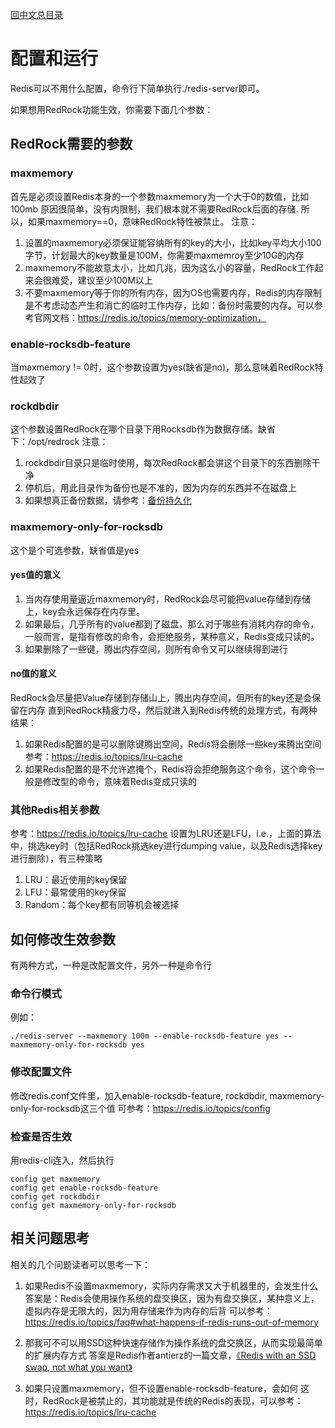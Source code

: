 [回中文总目录](menu_cn.md)

# 配置和运行

Redis可以不用什么配置，命令行下简单执行./redis-server即可。

如果想用RedRock功能生效，你需要下面几个参数：

## RedRock需要的参数
### maxmemory
首先是必须设置Redis本身的一个参数maxmemory为一个大于0的数值，比如100mb 
原因很简单，没有内限制，我们根本就不需要RedRock后面的存储. 
所以，如果maxmemory==0，意味RedRock特性被禁止。 
注意：
1. 设置的maxmemory必须保证能容纳所有的key的大小，比如key平均大小100字节，计划最大的key数量是100M，你需要maxmemroy至少10G的内存
2. maxmemory不能故意太小，比如几兆，因为这么小的容量，RedRock工作起来会很难受，建议至少100M以上
3. 不要maxmemory等于你的所有内存，因为OS也需要内存，Redis的内存限制是不考虑动态产生和消亡的临时工作内存，比如：备份时需要的内存。可以参考官网文档：https://redis.io/topics/memory-optimization，

### enable-rocksdb-feature
当maxmemory != 0时，这个参数设置为yes(缺省是no)，那么意味着RedRock特性起效了

### rockdbdir
这个参数设置RedRock在哪个目录下用Rocksdb作为数据存储。缺省下：/opt/redrock 
注意： 
1. rockdbdir目录只是临时使用，每次RedRock都会讲这个目录下的东西删除干净
2. 停机后，用此目录作为备份也是不准的，因为内存的东西并不在磁盘上
3. 如果想真正备份数据，请参考：[备份持久化](persistence_cn.md)

### maxmemory-only-for-rocksdb
这个是个可选参数，缺省值是yes

#### yes值的意义
1. 当内存使用量逼近maxmemory时，RedRock会尽可能把value存储到存储上，key会永远保存在内存里。 
2. 如果最后，几乎所有的value都到了磁盘，那么对于哪些有消耗内存的命令，一般而言，是指有修改的命令，会拒绝服务，某种意义，Redis变成只读的。
3. 如果删除了一些键，腾出内存空间，则所有命令又可以继续得到进行

#### no值的意义
RedRock会尽量把Value存储到存储山上，腾出内存空间，但所有的key还是会保留在内存 
直到RedRock精疲力尽，然后就进入到Redis传统的处理方式，有两种结果：
1. 如果Redis配置的是可以删除键腾出空间，Redis将会删除一些key来腾出空间 
参考：https://redis.io/topics/lru-cache
2. 如果Redis配置的是不允许遮掩个，Redis将会拒绝服务这个命令，这个命令一般是修改型的命令，意味着Redis变成只读的


### 其他Redis相关参数
参考：https://redis.io/topics/lru-cache 
设置为LRU还是LFU，i.e.，上面的算法中，挑选key时（包括RedRock挑选key进行dumping value，以及Redis选择key进行删除），有三种策略
1. LRU：最近使用的key保留
2. LFU：最常使用的key保留
3. Random：每个key都有同等机会被选择

## 如何修改生效参数

有两种方式，一种是改配置文件，另外一种是命令行

### 命令行模式

例如：
```
./redis-server --maxmemory 100m --enable-rocksdb-feature yes --maxmemory-only-for-rocksdb yes
```
### 修改配置文件

修改redis.conf文件里，加入enable-rocksdb-feature, rockdbdir, maxmemory-only-for-rocksdb这三个值 
可参考：https://redis.io/topics/config

### 检查是否生效

用redis-cli连入，然后执行
```
config get maxmemory
config get enable-rocksdb-feature
config get rockdbdir
config get maxmemory-only-for-rocksdb
```

## 相关问题思考

相关的几个问题读者可以思考一下：
1. 如果Redis不设置maxmemory，实际内存需求又大于机器里的，会发生什么 
答案是：Redis会使用操作系统的盘交换区，因为有盘交换区，某种意义上，虚拟内存是无限大的，因为用存储来作为内存的后背
可以参考：https://redis.io/topics/faq#what-happens-if-redis-runs-out-of-memory

2. 那我可不可以用SSD这种快速存储作为操作系统的盘交换区，从而实现最简单的扩展内存方式 
答案是Redis作者antierz的一篇文章，[《Redis with an SSD swap, not what you want》](http://antirez.com/news/52)

3. 如果只设置maxmemory，但不设置enable-rocksdb-feature，会如何 
这时，RedRock是被禁止的，其功能就是传统的Redis的表现，可以参考：https://redis.io/topics/lru-cache